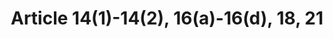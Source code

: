 ---
title: "Article 14(1)-14(2), 16(a)-16(d), 18, 21"
draft: false
exceptions:
- info53a
memberstates:
- FI
score: 3
compensation:
- 
remarks: |
 


link: ""
---